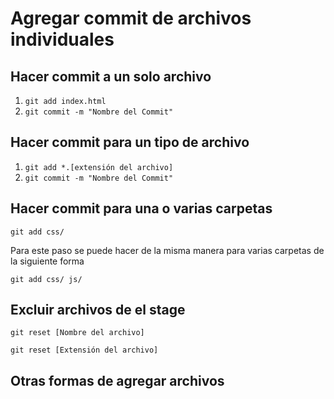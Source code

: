 # Agregar commit de archivos individuales

## Hacer commit a un solo archivo

1. `git add index.html`
2. `git commit -m "Nombre del Commit"`

## Hacer commit para un tipo de archivo

1. `git add *.[extensión del archivo]`
2. `git commit -m "Nombre del Commit"`

## Hacer commit para una o varias carpetas

`git add css/`

Para este paso se puede hacer de la misma manera para varias carpetas de la siguiente forma

`git add css/ js/`

## Excluir archivos de el stage

`git reset [Nombre del archivo]`

`git reset [Extensión del archivo]`

## Otras formas de agregar archivos
